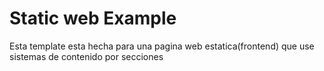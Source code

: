 # Static web Example

Esta template esta hecha para una pagina web estatica(frontend)  que use sistemas de contenido por secciones


